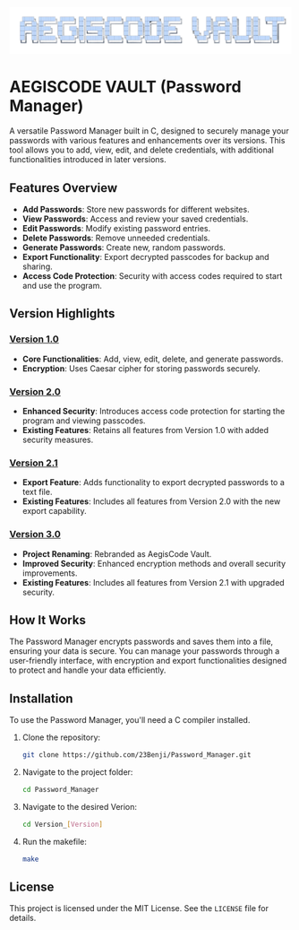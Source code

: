 ![Title](img/Title.png)
# AEGISCODE VAULT (Password Manager)

A versatile Password Manager built in C, designed to securely manage your passwords with various features and enhancements over its versions. This tool allows you to add, view, edit, and delete credentials, with additional functionalities introduced in later versions.

## Features Overview
- **Add Passwords**: Store new passwords for different websites.
- **View Passwords**: Access and review your saved credentials.
- **Edit Passwords**: Modify existing password entries.
- **Delete Passwords**: Remove unneeded credentials.
- **Generate Passwords**: Create new, random passwords.
- **Export Functionality**: Export decrypted passcodes for backup and sharing.
- **Access Code Protection**: Security with access codes required to start and use the program.

## Version Highlights

### [Version 1.0](Version_1.0)
- **Core Functionalities**: Add, view, edit, delete, and generate passwords.
- **Encryption**: Uses Caesar cipher for storing passwords securely.

### [Version 2.0](Version_2.0)
- **Enhanced Security**: Introduces access code protection for starting the program and viewing passcodes.
- **Existing Features**: Retains all features from Version 1.0 with added security measures.

### [Version 2.1](Version_2.1)
- **Export Feature**: Adds functionality to export decrypted passwords to a text file.
- **Existing Features**: Includes all features from Version 2.0 with the new export capability.

### [Version 3.0](Version_3.0)
- **Project Renaming**: Rebranded as AegisCode Vault.
- **Improved Security**: Enhanced encryption methods and overall security improvements.
- **Existing Features**: Includes all features from Version 2.1 with upgraded security.

## How It Works
The Password Manager encrypts passwords and saves them into a file, ensuring your data is secure. You can manage your passwords through a user-friendly interface, with encryption and export functionalities designed to protect and handle your data efficiently.

## Installation
To use the Password Manager, you'll need a C compiler installed.

1. Clone the repository:
    ```bash
    git clone https://github.com/23Benji/Password_Manager.git
    ```
2. Navigate to the project folder:
    ```bash
    cd Password_Manager
    ```
3. Navigate to the desired Verion:
    ```bash
    cd Version_[Version]
    ```
4. Run the makefile:
    ```bash
    make
    ```
    
## License
This project is licensed under the MIT License. See the `LICENSE` file for details.
